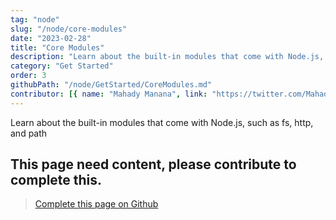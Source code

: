 ```yaml
---
tag: "node"
slug: "/node/core-modules"
date: "2023-02-28"
title: "Core Modules"
description: "Learn about the built-in modules that come with Node.js, such as fs, http, and path"
category: "Get Started"
order: 3
githubPath: "/node/GetStarted/CoreModules.md"
contributor: [{ name: "Mahady Manana", link: "https://twitter.com/MahadyManana" }]
---
```



Learn about the built-in modules that come with Node.js, such as fs, http, and path

## This page need content, please contribute to complete this.


> <a href="https://github.com/mahady-manana/betatuto-docs/tree/main/docs/node/GetStarted/CoreModules.md" target="_blank">Complete this page on Github</a>



